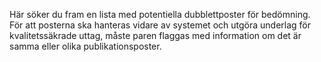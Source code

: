 Här söker du fram en lista med potentiella dubblettposter för bedömning. För att posterna ska hanteras vidare av systemet och utgöra underlag för kvalitetssäkrade uttag, måste paren flaggas med information om det är samma eller olika publikationsposter. 


